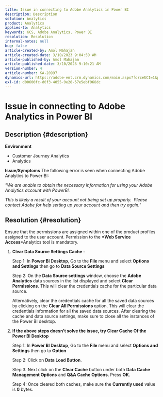 ```yaml
---
title: Issue in connecting to Adobe Analytics in Power BI
description: Description
solution: Analytics
product: Analytics
applies-to: Analytics
keywords: KCS, Adobe Analytics, Power BI
resolution: Resolution
internal-notes: null
bug: false
article-created-by: Amol Mahajan
article-created-date: 3/10/2023 9:04:50 AM
article-published-by: Amol Mahajan
article-published-date: 3/10/2023 9:10:21 AM
version-number: 4
article-number: KA-20997
dynamics-url: https://adobe-ent.crm.dynamics.com/main.aspx?forceUCI=1&pagetype=entityrecord&etn=knowledgearticle&id=aea0499b-22bf-ed11-83ff-6045bd006268
exl-id: d00600fc-d0f3-4055-9e28-57e5ebf968dc
---
```

# Issue in connecting to Adobe Analytics in Power BI

## Description {#description}

<b>Environment</b>
- Customer Journey Analytics
- Analytics



<b>Issue/Symptoms</b>
The following error is seen when connecting Adobe Analytics to Power BI:



*"We are unable to obtain the necessary information for using your Adobe Analytics account with PowerBI.*

*This is likely a result of your account not being set up properly.  Please contact Adobe for help setting up your account and then try again."*


## Resolution {#resolution}

Ensure that the permissions are assigned within one of the product profiles assigned to the user account. Permission to the <b>*Web Service Access</b>*Analytics tool is mandatory.<br>


1. <b>Clear Data Source Settings Cache - </b>

    Step 1: In <b>Power BI Desktop</b>, Go to the <b>File</b> menu and select <b>Options</b> <b>and Settings</b> then go to <b>Data Source Settings</b>

    Step 2: On the <b>Data Source settings</b> window, choose the <b>Adobe Analytics</b> data sources in the list displayed and select <b>Clear Permissions</b>. This will clear the credentials cache for the particular data source.

    Alternatively, clear the credentials cache for all the saved data sources by clicking on the <b>Clear All Permissions </b>option. This will clear the credentials information for all the saved data sources.
    After clearing the cache and data source settings, make sure to close all the instances of the Power BI desktop.
2. <b>If the above steps doesn't solve the issue, try Clear Cache Of the Power BI Desktop</b>

    Step 1: In <b>Power BI Desktop</b>, Go to the <b>File</b> menu and select <b>Options and Settings</b> then go to <b>Option</b>

    Step 2: Click on <b>Data Load Button</b>.

    Step 3: Next click on the <b>Clear Cache</b> button under both <b>Data Cache Management Options</b> and <b>Q&A Cache Options</b>. Press <b>OK</b>.

    Step 4: Once cleared both caches, make sure the <b>Currently used</b> value is <b>0</b> bytes.
